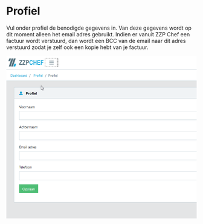 # Profiel

Vul onder profiel de benodigde gegevens in. Van deze gegevens wordt op dit moment alleen het email adres gebruikt. Indien er vanuit ZZP Chef een factuur wordt verstuurd, dan wordt een BCC van de email naar dit adres verstuurd zodat je zelf ook een kopie hebt van je factuur.

![profiel](images/profiel.png)
